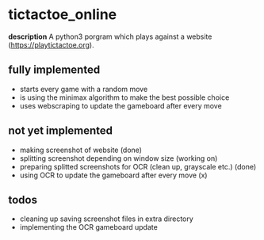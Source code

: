 # tictactoe_online

**description**
A python3 porgram which plays against a website (https://playtictactoe.org).

fully implemented
-------------------
- starts every game with a random move
- is using the minimax algorithm to make the best possible choice
- uses webscraping to update the gameboard after every move

not yet implemented
----------------------------
 - making screenshot of website (done)
 - splitting screenshot depending on window size (working on)
 - preparing splitted screenshots for OCR (clean up, grayscale etc.) (done)
 - using OCR to update the gameboard after every move (x)

 todos
 -------
- cleaning up
     saving screenshot files in extra directory
- implementing the OCR gameboard update
